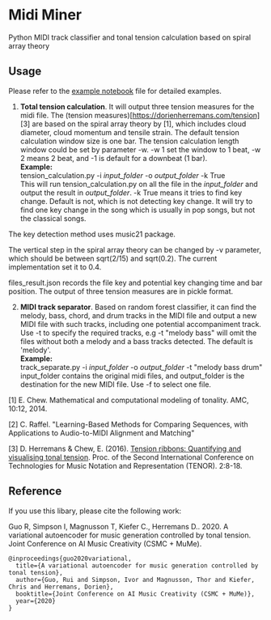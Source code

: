# Midi Miner
Python MIDI track classifier and tonal tension calculation based on spiral array theory
## Usage
Please refer to the [example notebook](example.ipynb) file for detailed examples.

1. **Total tension calculation**. It will output three tension measures for the midi file. The (tension measures)[https://dorienherremans.com/tension] [3] are based on the spiral array theory by [1], which includes cloud diameter, cloud momentum and tensile strain. The default tension calculation window size is one bar. The tension calculation length window could be set by parameter -w. -w 1 set the window to 1 beat, -w 2 means 2 beat, and -1 is default for a downbeat (1 bar). <br/> **Example:**<br/>tension_calculation.py -i _input_folder_ -o _output_folder_ -k True<br/>
This will run tension_calculation.py on all the file in the _input_folder_ and output the result in 
_output_folder_. -k True means it tries to find key change. Default is not, which is not detecting key change.
It will try to find one key change in the song which is usually in pop songs, but not the classical songs.

The key detection method uses music21 package.


The vertical step in the spiral array theory can be changed by -v parameter, which should be between sqrt(2/15) and sqrt(0.2). The current implementation set it to 0.4.



files_result.json records the file key and potential key changing time and bar position. The output of three tension measures are in pickle format. 

2. **MIDI track separator**. Based on random forest classifier, it can find the melody, bass, chord, and drum tracks in the MIDI file and output a new MIDI file with such tracks, including one potential accompaniment track. Use -t to specify the required tracks, e.g -t "melody bass" will omit the files without both a melody and a bass tracks detected. The default is 'melody'. <br/>  **Example:** <br/> track_separate.py -i _input_folder_ -o _output_folder_  -t "melody bass drum" <br/>
input_folder contains the original midi files, and output_folder is the destination for the new MIDI file. Use -f to select one file.


[1] E. Chew. Mathematical and computational modeling of tonality. AMC, 10:12, 2014.

[2] C. Raffel. "Learning-Based Methods for Comparing Sequences, with Applications to Audio-to-MIDI Alignment and Matching"

[3] D. Herremans & Chew, E. (2016). [Tension ribbons: Quantifying and visualising tonal tension](https://dorienherremans.com/sites/default/files/paper_tenor_dh_preprint_small.pdf). Proc. of the Second International Conference on Technologies for Music Notation and Representation (TENOR). 2:8-18.

## Reference

If you use this libary, please cite the following work: 

Guo R, Simpson I, Magnusson T, Kiefer C., Herremans D..  2020.  A variational autoencoder for music generation controlled by tonal tension. Joint Conference on AI Music Creativity (CSMC + MuMe). 

```
@inproceedings{guo2020variational,
  title={A variational autoencoder for music generation controlled by tonal tension},
  author={Guo, Rui and Simpson, Ivor and Magnusson, Thor and Kiefer, Chris and Herremans, Dorien},
  booktitle={Joint Conference on AI Music Creativity (CSMC + MuMe)},
  year={2020}
}
```


